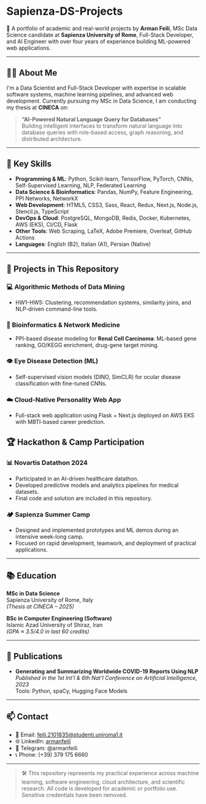 # Sapienza-DS-Projects

🚀 A portfolio of academic and real-world projects by **Arman Feili**, MSc Data Science candidate at **Sapienza University of Rome**, Full-Stack Developer, and AI Engineer with over four years of experience building ML-powered web applications.

---

## 👨‍💻 About Me

I'm a Data Scientist and Full-Stack Developer with expertise in scalable software systems, machine learning pipelines, and advanced web development. Currently pursuing my MSc in Data Science, I am conducting my thesis at **CINECA** on:

> **“AI-Powered Natural Language Query for Databases”**  
> Building intelligent interfaces to transform natural language into database queries with role-based access, graph reasoning, and distributed architecture.

---

## 🧠 Key Skills

- **Programming & ML**: Python, Scikit-learn, TensorFlow, PyTorch, CNNs, Self-Supervised Learning, NLP, Federated Learning  
- **Data Science & Bioinformatics**: Pandas, NumPy, Feature Engineering, PPI Networks, NetworkX  
- **Web Development**: HTML5, CSS3, Sass, React, Redux, Next.js, Node.js, Stencil.js, TypeScript  
- **DevOps & Cloud**: PostgreSQL, MongoDB, Redis, Docker, Kubernetes, AWS (EKS), CI/CD, Flask  
- **Other Tools**: Web Scraping, LaTeX, Adobe Premiere, Overleaf, GitHub Actions  
- **Languages**: English (B2), Italian (A1), Persian (Native)

---

## 📂 Projects in This Repository

### 💻 Algorithmic Methods of Data Mining
- HW1–HW5: Clustering, recommendation systems, similarity joins, and NLP-driven command-line tools.

### 🧬 Bioinformatics & Network Medicine
- PPI-based disease modeling for **Renal Cell Carcinoma**: ML-based gene ranking, GO/KEGG enrichment, drug-gene target mining.

### 👁️ Eye Disease Detection (ML)
- Self-supervised vision models (DINO, SimCLR) for ocular disease classification with fine-tuned CNNs.

### ☁️ Cloud-Native Personality Web App
- Full-stack web application using Flask + Next.js deployed on AWS EKS with MBTI-based career prediction.

## 🏆 Hackathon & Camp Participation

### 📊 **Novartis Datathon 2024**
- Participated in an AI-driven healthcare datathon.
- Developed predictive models and analytics pipelines for medical datasets.
- Final code and solution are included in this repository.

### 🏕️ **Sapienza Summer Camp**
- Designed and implemented prototypes and ML demos during an intensive week-long camp.
- Focused on rapid development, teamwork, and deployment of practical applications.

---

## 📚 Education

**MSc in Data Science**  
Sapienza University of Rome, Italy  
*(Thesis at CINECA – 2025)*

**BSc in Computer Engineering (Software)**  
Islamic Azad University of Shiraz, Iran  
*(GPA ≈ 3.5/4.0 in last 60 credits)*

---

## 📄 Publications

- **Generating and Summarizing Worldwide COVID-19 Reports Using NLP**  
  *Published in the 1st Int’l & 6th Nat’l Conference on Artificial Intelligence, 2023*  
  Tools: Python, spaCy, Hugging Face Models

---

## 📫 Contact

- 📧 Email: feili.2101835@studenti.uniroma1.it  
- 🌐 LinkedIn: [armanfeili](https://www.linkedin.com/in/armanfeili)  
- 💬 Telegram: @armanfeili  
- 📞 Phone: (+39) 379 175 6660

---

> 🛠️ This repository represents my practical experience across machine learning, software engineering, cloud architecture, and scientific research. All code is developed for academic or portfolio use. Sensitive credentials have been removed.
